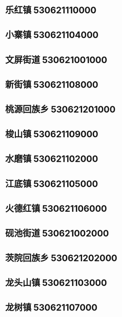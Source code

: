 # 乐红镇 530621110000
# 小寨镇 530621104000
# 文屏街道 530621001000
# 新街镇 530621108000
# 桃源回族乡 530621201000
# 梭山镇 530621109000
# 水磨镇 530621102000
# 江底镇 530621105000
# 火德红镇 530621106000
# 砚池街道 530621002000
# 茨院回族乡 530621202000
# 龙头山镇 530621103000
# 龙树镇 530621107000
